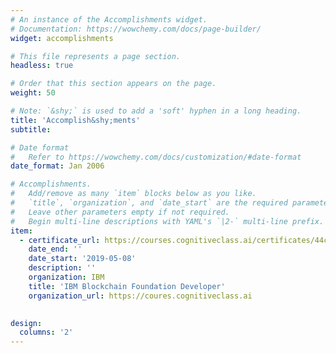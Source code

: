 ```yaml
---
# An instance of the Accomplishments widget.
# Documentation: https://wowchemy.com/docs/page-builder/
widget: accomplishments

# This file represents a page section.
headless: true

# Order that this section appears on the page.
weight: 50

# Note: `&shy;` is used to add a 'soft' hyphen in a long heading.
title: 'Accomplish&shy;ments'
subtitle:

# Date format
#   Refer to https://wowchemy.com/docs/customization/#date-format
date_format: Jan 2006

# Accomplishments.
#   Add/remove as many `item` blocks below as you like.
#   `title`, `organization`, and `date_start` are the required parameters.
#   Leave other parameters empty if not required.
#   Begin multi-line descriptions with YAML's `|2-` multi-line prefix.
item:
  - certificate_url: https://courses.cognitiveclass.ai/certificates/44cb9cb6afa7464d811886ef9fe12520?fbclid=IwAR0jX-TtllNBXXBQ4OIH84zZBJ5RPd256wuhdslC-KJiH8AHw4yp1YdvumQ
    date_end: ''
    date_start: '2019-05-08'
    description: ''
    organization: IBM
    title: 'IBM Blockchain Foundation Developer'
    organization_url: https://coures.cognitiveclass.ai
    

design:
  columns: '2'
---
```

